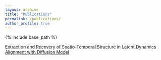 ```yaml
---
layout: archive
title: "Publications"
permalink: /publications/
author_profile: true
---
```



<!-- {% if author.googlescholar %}
  You can also find my articles on <u><a href="{{author.googlescholar}}">my Google Scholar profile</a>.</u>
{% endif %} -->

{% include base_path %}

<!-- {% for post in site.publications reversed %}
  {% include archive-single.html %}
{% endfor %}  -->

<!-- publication -->

[Extraction and Recovery of Spatio-Temporal Structure in Latent Dynamics Alignment with Diffusion Model](https://openreview.net/forum?id=AuXd54odxm)